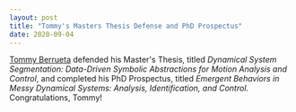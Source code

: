 ```yaml
---
layout: post
title: "Tommy's Masters Thesis Defense and PhD Prospectus"
date: 2020-09-04
---
```


[Tommy Berrueta](https://murpheylab.github.io/people/thomasberrueta) defended his Master's Thesis, titled *Dynamical System Segmentation: Data-Driven Symbolic Abstractions for Motion Analysis and Control*, and completed his PhD Prospectus, titled *Emergent Behaviors in Messy Dynamical Systems: Analysis, Identification, and Control*. Congratulations, Tommy!
